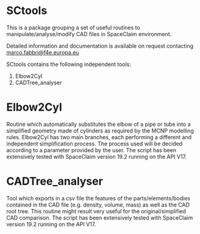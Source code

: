 # SCtools
This is a package grouping a set of useful routines to manipulate/analyse/modify CAD files in SpaceClaim environment.

Detailed information and documentation is available on request contacting marco.fabbri@f4e.europa.eu

SCtools contains the following independent tools:
1) Elbow2Cyl
2) CADTree_analyser


# Elbow2Cyl
Routine which automatically substitutes the elbow of a pipe or tube into a
simplified geometry made of cylinders as required by the MCNP modelling rules.
Elbow2Cyl has two main branches, each performing a different and independent 
simplification process. The process used will be decided according to a 
parameter provided by the user. The script has been extensively tested 
with SpaceClaim version 19.2 running on the API V17. 


# CADTree_analyser
Tool which exports in a csv file the features of the parts/elements/bodies
contained in the CAD file (e.g. density, volume, mass) as well as the CAD root 
tree. This routine might result very useful for the original/simplified CAD comparison.
The script has been extensively tested with SpaceClaim version 19.2 running on the API V17. 